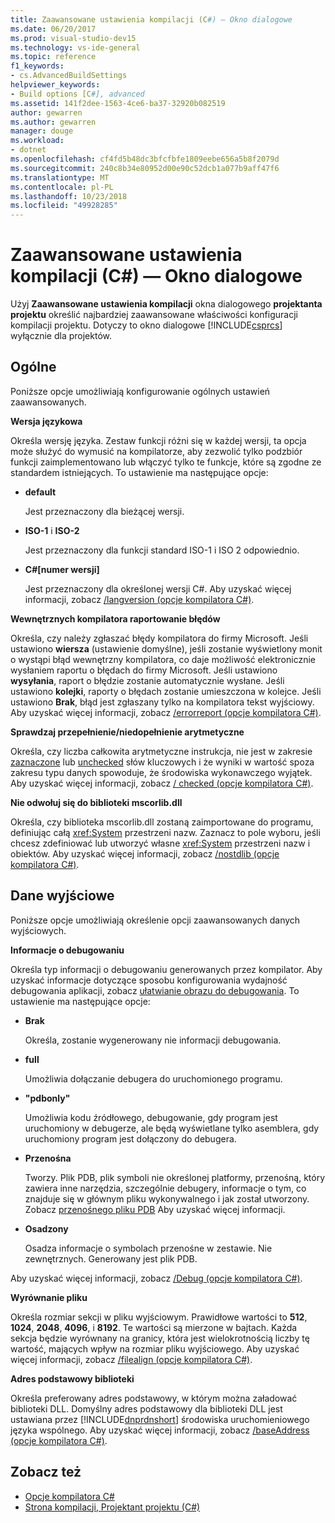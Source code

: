 ```yaml
---
title: Zaawansowane ustawienia kompilacji (C#) — Okno dialogowe
ms.date: 06/20/2017
ms.prod: visual-studio-dev15
ms.technology: vs-ide-general
ms.topic: reference
f1_keywords:
- cs.AdvancedBuildSettings
helpviewer_keywords:
- Build options [C#], advanced
ms.assetid: 141f2dee-1563-4ce6-ba37-32920b082519
author: gewarren
ms.author: gewarren
manager: douge
ms.workload:
- dotnet
ms.openlocfilehash: cf4fd5b48dc3bfcfbfe1809eebe656a5b8f2079d
ms.sourcegitcommit: 240c8b34e80952d00e90c52dcb1a077b9aff47f6
ms.translationtype: MT
ms.contentlocale: pl-PL
ms.lasthandoff: 10/23/2018
ms.locfileid: "49928285"
---
```

# <a name="advanced-build-settings-dialog-box-c"></a>Zaawansowane ustawienia kompilacji (C#) — Okno dialogowe

Użyj **Zaawansowane ustawienia kompilacji** okna dialogowego **projektanta projektu** określić najbardziej zaawansowane właściwości konfiguracji kompilacji projektu. Dotyczy to okno dialogowe [!INCLUDE[csprcs](../../data-tools/includes/csprcs_md.md)] wyłącznie dla projektów.

## <a name="general"></a>Ogólne

Poniższe opcje umożliwiają konfigurowanie ogólnych ustawień zaawansowanych.

**Wersja językowa**

Określa wersję języka. Zestaw funkcji różni się w każdej wersji, ta opcja może służyć do wymusić na kompilatorze, aby zezwolić tylko podzbiór funkcji zaimplementowano lub włączyć tylko te funkcje, które są zgodne ze standardem istniejących. To ustawienie ma następujące opcje:

- **default**

   Jest przeznaczony dla bieżącej wersji.

- **ISO-1** i **ISO-2**

   Jest przeznaczony dla funkcji standard ISO-1 i ISO 2 odpowiednio.

- **C#[numer wersji]**

   Jest przeznaczony dla określonej wersji C#. Aby uzyskać więcej informacji, zobacz [/langversion (opcje kompilatora C#)](/dotnet/csharp/language-reference/compiler-options/langversion-compiler-option).

**Wewnętrznych kompilatora raportowanie błędów**

Określa, czy należy zgłaszać błędy kompilatora do firmy Microsoft. Jeśli ustawiono **wiersza** (ustawienie domyślne), jeśli zostanie wyświetlony monit o wystąpi błąd wewnętrzny kompilatora, co daje możliwość elektronicznie wysłaniem raportu o błędach do firmy Microsoft. Jeśli ustawiono **wysyłania**, raport o błędzie zostanie automatycznie wysłane. Jeśli ustawiono **kolejki**, raporty o błędach zostanie umieszczona w kolejce. Jeśli ustawiono **Brak**, błąd jest zgłaszany tylko na kompilatora tekst wyjściowy. Aby uzyskać więcej informacji, zobacz [/errorreport (opcje kompilatora C#)](/dotnet/csharp/language-reference/compiler-options/errorreport-compiler-option).

**Sprawdzaj przepełnienie/niedopełnienie arytmetyczne**

Określa, czy liczba całkowita arytmetyczne instrukcja, nie jest w zakresie [zaznaczone](/dotnet/csharp/language-reference/keywords/checked) lub [unchecked](/dotnet/csharp/language-reference/keywords/unchecked) słów kluczowych i że wyniki w wartość spoza zakresu typu danych spowoduje, że środowiska wykonawczego wyjątek. Aby uzyskać więcej informacji, zobacz [/ checked (opcje kompilatora C#)](/dotnet/csharp/language-reference/compiler-options/checked-compiler-option).

**Nie odwołuj się do biblioteki mscorlib.dll**

Określa, czy biblioteka mscorlib.dll zostaną zaimportowane do programu, definiując całą <xref:System> przestrzeni nazw. Zaznacz to pole wyboru, jeśli chcesz zdefiniować lub utworzyć własne <xref:System> przestrzeni nazw i obiektów. Aby uzyskać więcej informacji, zobacz [/nostdlib (opcje kompilatora C#)](/dotnet/csharp/language-reference/compiler-options/nostdlib-compiler-option).

## <a name="output"></a>Dane wyjściowe

Poniższe opcje umożliwiają określenie opcji zaawansowanych danych wyjściowych.

**Informacje o debugowaniu**

Określa typ informacji o debugowaniu generowanych przez kompilator. Aby uzyskać informacje dotyczące sposobu konfigurowania wydajność debugowania aplikacji, zobacz [ułatwianie obrazu do debugowania](/dotnet/framework/debug-trace-profile/making-an-image-easier-to-debug). To ustawienie ma następujące opcje:

- **Brak**

   Określa, zostanie wygenerowany nie informacji debugowania.

- **full**

   Umożliwia dołączanie debugera do uruchomionego programu.

- **"pdbonly"**

   Umożliwia kodu źródłowego, debugowanie, gdy program jest uruchomiony w debugerze, ale będą wyświetlane tylko asemblera, gdy uruchomiony program jest dołączony do debugera.

-  **Przenośna**

   Tworzy. Plik PDB, plik symboli nie określonej platformy, przenośną, który zawiera inne narzędzia, szczególnie debugery, informacje o tym, co znajduje się w głównym pliku wykonywalnego i jak został utworzony. Zobacz [przenośnego pliku PDB](https://github.com/dotnet/core/blob/master/Documentation/diagnostics/portable_pdb.md) Aby uzyskać więcej informacji.

- **Osadzony**

   Osadza informacje o symbolach przenośne w zestawie. Nie zewnętrznych. Generowany jest plik PDB.

Aby uzyskać więcej informacji, zobacz [/Debug (opcje kompilatora C#)](/dotnet/csharp/language-reference/compiler-options/debug-compiler-option).

**Wyrównanie pliku**

Określa rozmiar sekcji w pliku wyjściowym. Prawidłowe wartości to **512**, **1024**, **2048**, **4096**, i **8192**. Te wartości są mierzone w bajtach. Każda sekcja będzie wyrównany na granicy, która jest wielokrotnością liczby tę wartość, mających wpływ na rozmiar pliku wyjściowego. Aby uzyskać więcej informacji, zobacz [/filealign (opcje kompilatora C#)](/dotnet/csharp/language-reference/compiler-options/filealign-compiler-option).

**Adres podstawowy biblioteki**

Określa preferowany adres podstawowy, w którym można załadować biblioteki DLL. Domyślny adres podstawowy dla biblioteki DLL jest ustawiana przez [!INCLUDE[dnprdnshort](../../code-quality/includes/dnprdnshort_md.md)] środowiska uruchomieniowego języka wspólnego. Aby uzyskać więcej informacji, zobacz [/baseAddress (opcje kompilatora C#)](/dotnet/csharp/language-reference/compiler-options/baseaddress-compiler-option).

## <a name="see-also"></a>Zobacz też

- [Opcje kompilatora C#](/dotnet/csharp/language-reference/compiler-options/index)
- [Strona kompilacji, Projektant projektu (C#)](../../ide/reference/build-page-project-designer-csharp.md)